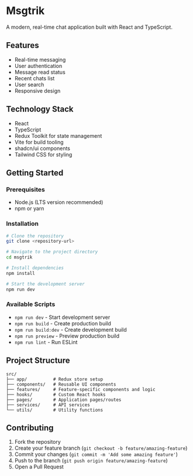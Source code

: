 # Msgtrik

A modern, real-time chat application built with React and TypeScript.

## Features

- Real-time messaging
- User authentication
- Message read status
- Recent chats list
- User search
- Responsive design

## Technology Stack

- React
- TypeScript
- Redux Toolkit for state management
- Vite for build tooling
- shadcn/ui components
- Tailwind CSS for styling

## Getting Started

### Prerequisites

- Node.js (LTS version recommended)
- npm or yarn

### Installation

```sh
# Clone the repository
git clone <repository-url>

# Navigate to the project directory
cd msgtrik

# Install dependencies
npm install

# Start the development server
npm run dev
```

### Available Scripts

- `npm run dev` - Start development server
- `npm run build` - Create production build
- `npm run build:dev` - Create development build
- `npm run preview` - Preview production build
- `npm run lint` - Run ESLint

## Project Structure

```
src/
├── app/          # Redux store setup
├── components/   # Reusable UI components
├── features/     # Feature-specific components and logic
├── hooks/        # Custom React hooks
├── pages/        # Application pages/routes
├── services/     # API services
└── utils/        # Utility functions
```

## Contributing

1. Fork the repository
2. Create your feature branch (`git checkout -b feature/amazing-feature`)
3. Commit your changes (`git commit -m 'Add some amazing feature'`)
4. Push to the branch (`git push origin feature/amazing-feature`)
5. Open a Pull Request
